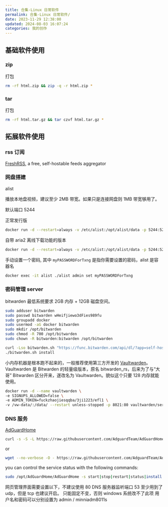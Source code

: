 ```yaml
---
title: 合集-Linux 日常软件
permalink: 合集-Linux 日常软件/
date: 2023-11-29 12:38:00
updated: 2024-08-03 16:07:24
categories: 我的创作
---
```


## 基础软件使用

### zip

打包

```sh
rm -rf html.zip && zip -q -r html.zip *
```

### tar

打包

```sh
rm -rf html.tar.gz && tar czvf html.tar.gz *
```

## 拓展软件使用

### rss 订阅

[FreshRSS](https://www.freshrss.org/), a free, self-hostable feeds aggregator

<!-- more -->

### 网盘搭建

alist

播放本地盘视频，建议至少 2MB 带宽。如果只是连接网盘则 1MB 带宽够用了。

默认端口 5244

正常发行版

```sh
docker run -d --restart=always -v /etc/alist:/opt/alist/data -p 5244:5244 -e PUID=0 -e PGID=0 -e UMASK=022 --name="alist" xhofe/alist:latest
```

自带 aria2 离线下载功能的版本

```sh
docker run -d --restart=always -v /etc/alist:/opt/alist/data -p 5244:5244 -e PUID=0 -e PGID=0 -e UMASK=022 --name="alist-aria2" xhofe/alist-aria2:latest
```

手动设置一个密码, 其中 `myPASSWORDForTxng` 是指你需要设置的密码，alist 是容器名

```sh
docker exec -it alist ./alist admin set myPASSWORDForTxng
```

### 密码管理 server

bitwarden 最低系统要求 2GB 内存 + 12GB 磁盘空间。

```sh
sudo adduser bitwarden
sudo passwd bitwarden wHeifjiewo3dFies989fu
sudo groupadd docker
sudo usermod -aG docker bitwarden
sudo mkdir /opt/bitwarden
sudo chmod -R 700 /opt/bitwarden
sudo chown -R bitwarden:bitwarden /opt/bitwarden

curl -Lso bitwarden.sh "https://func.bitwarden.com/api/dl/?app=self-host&platform=linux" && chmod 700 bitwarden.sh
./bitwarden.sh install
```

小内存机器是根本跑不起来的，一般推荐使用第三方开发的 [Vaultwarden](https://github.com/dani-garcia/vaultwarden)。Vaultwarden 是 Bitwarden 的轻量级版本，原名 bitwarden_rs，后来为了与“大哥” Bitwarden 区分开来，遂改名为 Vaultwarden。貌似这个只要 128 内存就能使用。

```sh
docker run -d --name vaultwarden \
-e SIGNUPS_ALLOWED=false \
-e ADMIN_TOKEN=fuckzhaojiesqqba/3ji1223/efl1 \
-v /vw-data/:/data/ --restart unless-stopped -p 8021:80 vaultwarden/server:latest
```

### DNS 服务

[AdGuardHome](https://github.com/AdguardTeam/AdGuardHome)

```sh
curl -s -S -L https://raw.githubusercontent.com/AdguardTeam/AdGuardHome/master/scripts/install.sh | sh -s -- -v
```

or

```sh
wget --no-verbose -O - https://raw.githubusercontent.com/AdguardTeam/AdGuardHome/master/scripts/install.sh | sh -s -- -v
```

you can control the service status with the following commands:

```sh
sudo /opt/AdGuardHome/AdGuardHome -s start|stop|restart|status|install|uninstall
```

网页管理界面需要设置以下，不建议使用 80
DNS 服务器监听端口 53 至少用到了 udp，但是 tcp 也建议开启。 只能固定不变，否则 windows 系统改不了此项
用户名和密码可以分别设置为 admin / minniadm8011s

